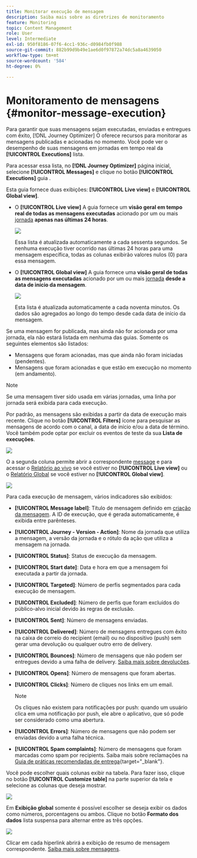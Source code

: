 ```yaml
---
title: Monitorar execução de mensagem
description: Saiba mais sobre as diretrizes de monitoramento
feature: Monitoring
topic: Content Management
role: User
level: Intermediate
exl-id: 950f8186-07f6-4cc1-936c-d0984fb0f988
source-git-commit: 882b99d9b49e1ae6d0f97872a74dc5a8a4639050
workflow-type: tm+mt
source-wordcount: '584'
ht-degree: 0%

---
```


# Monitoramento de mensagens {#monitor-message-execution}

Para garantir que suas mensagens sejam executadas, enviadas e entregues com êxito, [!DNL Journey Optimizer] O oferece recursos para monitorar as mensagens publicadas e acionadas no momento. Você pode ver o desempenho de suas mensagens em jornadas <!--and APIs--> em tempo real da **[!UICONTROL Executions]** lista.

Para acessar essa lista, no **[!DNL Journey Optimizer]** página inicial, selecione **[!UICONTROL Messages]** e clique no botão **[!UICONTROL Executions]** guia .

Esta guia fornece duas exibições: **[!UICONTROL Live view]** e **[!UICONTROL Global view]**.

* O **[!UICONTROL Live view]** A guia fornece um **visão geral em tempo real de todas as mensagens executadas** acionado por um ou mais [jornada](../building-journeys/journey.md) **apenas nas últimas 24 horas**.

   ![](assets/message-execution-tab-live.png)

   Essa lista é atualizada automaticamente a cada sessenta segundos. Se nenhuma execução tiver ocorrido nas últimas 24 horas para uma mensagem específica, todas as colunas exibirão valores nulos (0) para essa mensagem.

* O **[!UICONTROL Global view]** A guia fornece uma **visão geral de todas as mensagens executadas** acionado por um ou mais [jornada](../building-journeys/journey.md) **desde a data de início da mensagem**.

   ![](assets/message-execution-tab-global.png)

   Esta lista é atualizada automaticamente a cada noventa minutos. Os dados são agregados ao longo do tempo desde cada data de início da mensagem.

Se uma mensagem for publicada, mas ainda não for acionada por uma jornada, ela não estará listada em nenhuma das guias. Somente os seguintes elementos são listados:
* Mensagens que foram acionadas, mas que ainda não foram iniciadas (pendentes).
* Mensagens que foram acionadas e que estão em execução no momento (em andamento).

>[!NOTE]
>
>Se uma mensagem tiver sido usada em várias jornadas, uma linha por jornada será exibida para cada execução.

Por padrão, as mensagens são exibidas a partir da data de execução mais recente. Clique no botão **[!UICONTROL Filters]** ícone para pesquisar as mensagens de acordo com o canal, a data de início e/ou a data de término. Você também pode optar por excluir os eventos de teste da sua **Lista de execuções**.

![](assets/message-execution-tab-filters.png)

O <!--**[!UICONTROL Quick action]**-->a segunda coluna permite abrir a correspondente [message](create-message.md) e para acessar o [Relatório ao vivo](../reports/live-report.md) se você estiver no **[!UICONTROL Live view]** ou o [Relatório Global](../reports/global-report.md) se você estiver no **[!UICONTROL Global view]**.

![](assets/message-execution-open-live-report.png)

Para cada execução de mensagem, vários indicadores são exibidos:

* **[!UICONTROL Message label]**: Título de mensagem definido em [criação da mensagem](create-message.md). A ID de execução, que é gerada automaticamente, é exibida entre parênteses.

   <!--**[!UICONTROL Execution ID]**: Automatically generated identifier.
  **[!UICONTROL Source]**: Name of the journey leveraging that message.-->

* **[!UICONTROL Journey - Version - Action]**: Nome da jornada que utiliza a mensagem, a versão da jornada e o rótulo da ação que utiliza a mensagem na jornada.

* **[!UICONTROL Status]**: Status de execução da mensagem.

* **[!UICONTROL Start date]**: Data e hora em que a mensagem foi executada a partir da jornada.

* **[!UICONTROL Targeted]**: Número de perfis segmentados para cada execução de mensagem.

* **[!UICONTROL Excluded]**: Número de perfis que foram excluídos do público-alvo inicial devido às regras de exclusão.

* **[!UICONTROL Sent]**: Número de mensagens enviadas.

* **[!UICONTROL Delivered]**: Número de mensagens entregues com êxito na caixa de correio do recipient (email) ou no dispositivo (push) sem gerar uma devolução ou qualquer outro erro de delivery.

* **[!UICONTROL Bounces]**: Número de mensagens que não podem ser entregues devido a uma falha de delivery. [Saiba mais sobre devoluções](suppression-list.md).

* **[!UICONTROL Opens]**: Número de mensagens que foram abertas.

* **[!UICONTROL Clicks]**: Número de cliques nos links em um email.

   >[!NOTE]
   >
   >Os cliques não existem para notificações por push: quando um usuário clica em uma notificação por push, ele abre o aplicativo, que só pode ser considerado como uma abertura.

* **[!UICONTROL Errors]**: Número de mensagens que não podem ser enviadas devido a uma falha técnica.

* **[!UICONTROL Spam complaints]**: Número de mensagens que foram marcadas como spam por recipients. Saiba mais sobre reclamações na [Guia de práticas recomendadas de entrega](https://experienceleague.adobe.com/docs/deliverability-learn/deliverability-best-practice-guide/metrics-for-deliverability/complaints.html#metrics-for-deliverability){target=&quot;_blank&quot;}.

Você pode escolher quais colunas exibir na tabela. Para fazer isso, clique no botão **[!UICONTROL Customize table]** na parte superior da tela e selecione as colunas que deseja mostrar.

![](assets/message-execution-customize-table.png)

Em **Exibição global** somente é possível escolher se deseja exibir os dados como números, porcentagens ou ambos. Clique no botão **Formato dos dados** lista suspensa para alternar entre as três opções.

![](assets/message-execution-data-format.png)

Clicar em cada hiperlink abrirá a exibição de resumo de mensagem correspondente. [Saiba mais sobre mensagens](create-message.md).
